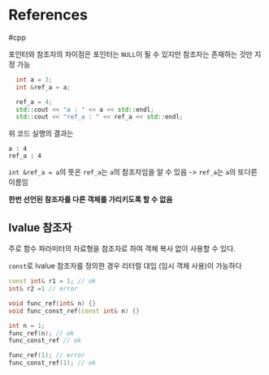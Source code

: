# References

#cpp 

포인터와 참조자의 차이점은 포인터는 `NULL`이 될 수 있지만 참조자는 존재하는 것만 지정 가능

```cpp
  int a = 3;
  int &ref_a = a;

  ref_a = 4;
  std::cout << "a : " << a << std::endl;
  std::cout << "ref_a : " << ref_a << std::endl;
```

위 코드 실행의 결과는 

```
a : 4
ref_a : 4
```

`int &ref_a = a`의 뜻은 `ref_a`는 `a`의 참조자임을 알 수 있음
-> `ref_a`는 `a`의 또다른 이름임

**한번 선언된 참조자를 다른 객체를 가리키도록 할 수 없음**


## lvalue 참조자

주로 함수 파라미터의 자료형을 참조자로 하여 객체 복사 없이 사용할 수 있다.

`const`로 lvalue 참조자를 정의한 경우 리터럴 대입 (임시 객체 사용)이 가능하다

```cpp
const int& r1 = 1; // ok
int& r2 =1 // error
```

```cpp
void func_ref(int& n) {}
void func_const_ref(const int& n) {}

int n = 1;
func_ref(n); // ok
func_const_ref // ok

func_ref(1); // error
func_const_ref(1); // ok
```

